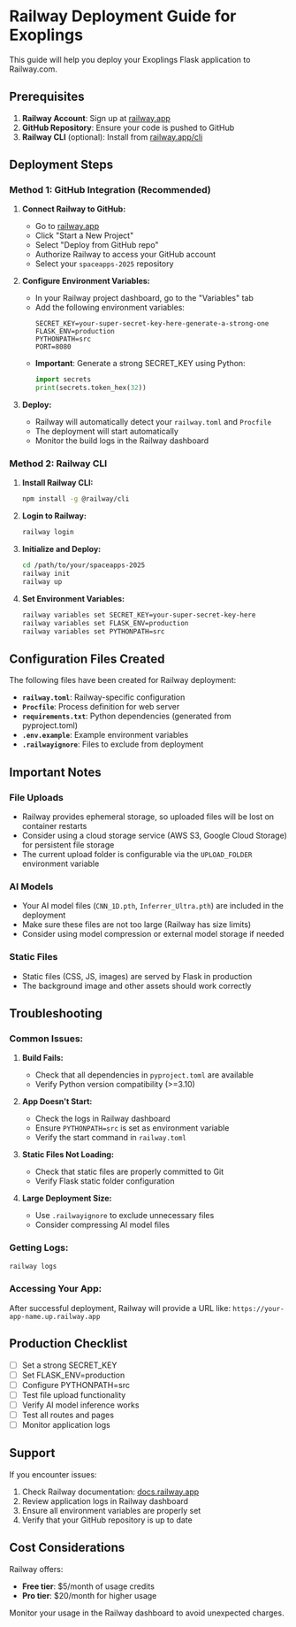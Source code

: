 # Railway Deployment Guide for Exoplings

This guide will help you deploy your Exoplings Flask application to Railway.com.

## Prerequisites

1. **Railway Account**: Sign up at [railway.app](https://railway.app)
2. **GitHub Repository**: Ensure your code is pushed to GitHub
3. **Railway CLI** (optional): Install from [railway.app/cli](https://docs.railway.app/develop/cli)

## Deployment Steps

### Method 1: GitHub Integration (Recommended)

1. **Connect Railway to GitHub:**
   - Go to [railway.app](https://railway.app)
   - Click "Start a New Project"
   - Select "Deploy from GitHub repo"
   - Authorize Railway to access your GitHub account
   - Select your `spaceapps-2025` repository

2. **Configure Environment Variables:**
   - In your Railway project dashboard, go to the "Variables" tab
   - Add the following environment variables:
     ```
     SECRET_KEY=your-super-secret-key-here-generate-a-strong-one
     FLASK_ENV=production
     PYTHONPATH=src
     PORT=8080
     ```
   - **Important**: Generate a strong SECRET_KEY using Python:
     ```python
     import secrets
     print(secrets.token_hex(32))
     ```

3. **Deploy:**
   - Railway will automatically detect your `railway.toml` and `Procfile`
   - The deployment will start automatically
   - Monitor the build logs in the Railway dashboard

### Method 2: Railway CLI

1. **Install Railway CLI:**
   ```bash
   npm install -g @railway/cli
   ```

2. **Login to Railway:**
   ```bash
   railway login
   ```

3. **Initialize and Deploy:**
   ```bash
   cd /path/to/your/spaceapps-2025
   railway init
   railway up
   ```

4. **Set Environment Variables:**
   ```bash
   railway variables set SECRET_KEY=your-super-secret-key-here
   railway variables set FLASK_ENV=production
   railway variables set PYTHONPATH=src
   ```

## Configuration Files Created

The following files have been created for Railway deployment:

- **`railway.toml`**: Railway-specific configuration
- **`Procfile`**: Process definition for web server
- **`requirements.txt`**: Python dependencies (generated from pyproject.toml)
- **`.env.example`**: Example environment variables
- **`.railwayignore`**: Files to exclude from deployment

## Important Notes

### File Uploads
- Railway provides ephemeral storage, so uploaded files will be lost on container restarts
- Consider using a cloud storage service (AWS S3, Google Cloud Storage) for persistent file storage
- The current upload folder is configurable via the `UPLOAD_FOLDER` environment variable

### AI Models
- Your AI model files (`CNN_1D.pth`, `Inferrer_Ultra.pth`) are included in the deployment
- Make sure these files are not too large (Railway has size limits)
- Consider using model compression or external model storage if needed

### Static Files
- Static files (CSS, JS, images) are served by Flask in production
- The background image and other assets should work correctly

## Troubleshooting

### Common Issues:

1. **Build Fails:**
   - Check that all dependencies in `pyproject.toml` are available
   - Verify Python version compatibility (>=3.10)

2. **App Doesn't Start:**
   - Check the logs in Railway dashboard
   - Ensure `PYTHONPATH=src` is set as environment variable
   - Verify the start command in `railway.toml`

3. **Static Files Not Loading:**
   - Check that static files are properly committed to Git
   - Verify Flask static folder configuration

4. **Large Deployment Size:**
   - Use `.railwayignore` to exclude unnecessary files
   - Consider compressing AI model files

### Getting Logs:
```bash
railway logs
```

### Accessing Your App:
After successful deployment, Railway will provide a URL like:
`https://your-app-name.up.railway.app`

## Production Checklist

- [ ] Set a strong SECRET_KEY
- [ ] Set FLASK_ENV=production
- [ ] Configure PYTHONPATH=src
- [ ] Test file upload functionality
- [ ] Verify AI model inference works
- [ ] Test all routes and pages
- [ ] Monitor application logs

## Support

If you encounter issues:

1. Check Railway documentation: [docs.railway.app](https://docs.railway.app)
2. Review application logs in Railway dashboard
3. Ensure all environment variables are properly set
4. Verify that your GitHub repository is up to date

## Cost Considerations

Railway offers:
- **Free tier**: $5/month of usage credits
- **Pro tier**: $20/month for higher usage

Monitor your usage in the Railway dashboard to avoid unexpected charges.